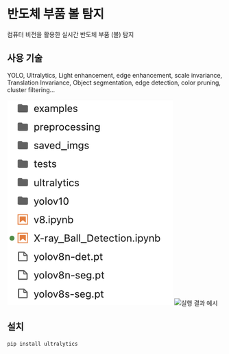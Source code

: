 # 반도체 부품 볼 탐지

컴퓨터 비전을 활용한 실시간 반도체 부품 (볼) 탐지

## 사용 기술
YOLO, Ultralytics, 
Light enhancement, edge enhancement,
scale invariance, Translation Invariance, 
Object segmentation, edge detection, color pruning, cluster filtering...

![프로젝트 구조](project_tree.png)
![실행 결과 예시](이미지_URL)

## 설치
```bash
pip install ultralytics
